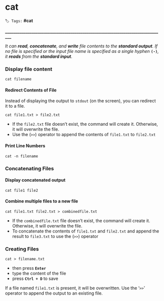 # cat

`🏷️ Tags:` **\#cat**

**\_\_\_\_\_\_\_\_\_\_\_\_\_\_\_\_\_\_\_\_\_\_\_\_\_\_\_\_\_\_\_\_\_\_\_\_\_\_\_\_\_\_\_\_\_\_\_\_\_\_\_\_\_\_\_\_\_\_\_\_\_\_\_\_\_\_\_\_\_\_\_\_\_\_\_\_\_\_**

 _It can **read**, **concatenate**, and **write** file contents to the **standard output**. If no file is specified or the input file name is specified as a single hyphen_ **`(-)`**_, it **reads** from the **standard input**._

### Display file content

```text
cat filename
```

#### Redirect Contents of File <a id="redirect-contents-of-file"></a>

 Instead of displaying the output to `stdout` \(on the screen\), you can redirect it to a file.

```text
cat file1.txt > file2.txt
```

*  If the `file2.txt` file doesn’t exist, the command will create it. Otherwise, it will overwrite the file.
*  Use the \(`>>`\) operator to append the contents of `file1.txt` to `file2.txt`

#### Print Line Numbers <a id="print-line-numbers"></a>

```text
cat -n filename
```

### Concatenating Files  <a id="concatenating-files"></a>

#### Display concatenated output

```text
cat file1 file2
```

#### Combine multiple files to a new file

```text
cat file1.txt file2.txt > combinedfile.txt
```

*  If the `combinedfile.txt` file doesn’t exist, the command will create it. Otherwise, it will overwrite the file.
*  To concatenate the contents of `file1.txt` and `file2.txt` and append the result to `file3.txt` to use the \(`>>`\) operator

### Creating Files <a id="creating-files"></a>

```text
cat > filename.txt
```

* then press **`Enter`**
* type the content of the file
* press **`Ctrl + D`** to save

 If a file named `file1.txt` is present, it will be overwritten. Use the ‘`>>`’ operator to append the output to an existing file.


